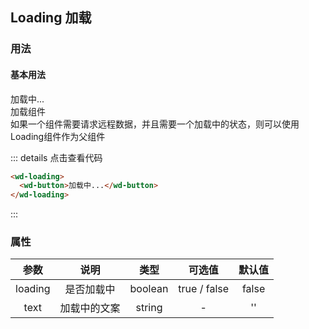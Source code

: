 ## Loading 加载 
### 用法
#### 基本用法
<div class="component-box">
  <div class="component-box-top"><ClientOnly>
      <wd-loading>
        <wd-button>加载中...</wd-button>
      </wd-loading> 
    </ClientOnly>
  </div>
  <div class="component-box-bottom">
    <div class="component-title">加载组件</div>
    <div class="component-desc">
      如果一个组件需要请求远程数据，并且需要一个加载中的状态，则可以使用Loading组件作为父组件
    </div>
  </div>
</div>

::: details 点击查看代码 
```html
<wd-loading>
  <wd-button>加载中...</wd-button>
</wd-loading> 
```
:::

### 属性
| 参数 | 说明 | 类型 | 可选值 | 默认值 |
| :--: | :--: | :--: | :--: | :--: |
| loading | 是否加载中 | boolean | true / false | false |
| text | 加载中的文案 | string | - | '' |